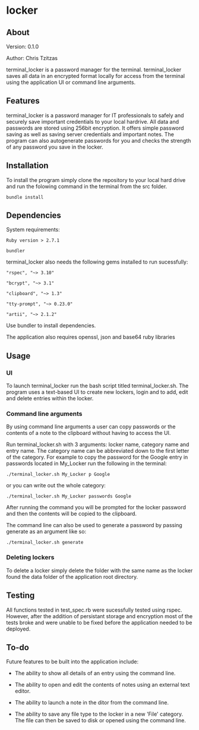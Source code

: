 # locker

## About

Version: 0.1.0

Author: Chris Tzitzas

terminal_locker is a password manager for the terminal. terminal_locker saves all data in an encrypted format locally for access from the terminal using the application UI or command line arguments.

## Features

terminal_locker is a password manager for IT professionals to safely and securely save important credentials to your local hardrive. All data and passwords are stored using 256bit encryption. It offers simple password saving as well as saving server credentials and important notes. The program can also autogenerate passwords for you and checks the strength of any password you save in the locker.

## Installation

To install the program simply clone the repository to your local hard drive and run the folowing command in the terminal from the src folder.

`bundle install`

## Dependencies

System requirements:

`Ruby version > 2.7.1`

`bundler`

terminal_locker also needs the following gems installed to run sucessfully:

`"rspec", "~> 3.10"`

`"bcrypt", "~> 3.1"`

`"clipboard", "~> 1.3"`

`"tty-prompt", "~> 0.23.0"`

`"artii", "~> 2.1.2"`

Use bundler to install dependencies.

The application also requires openssl, json and base64 ruby libraries


## Usage

### UI

To launch terminal_locker run the bash script titled terminal_locker.sh. The program uses a text-based UI to create new lockers, login and to add, edit and delete entries within the locker.

### Command line arguments

By using command line arguments a user can copy passwords or the contents of a note to the clipboard without having to access the UI.

Run terminal_locker.sh with 3 arguments: locker name, category name and entry name. The category name can be abbreviated down to the first letter of the category. For example to copy the password for the Google entry in passwords located in My_Locker run the following in the terminal:

`./terminal_locker.sh My_Locker p Google`

or you can write out the whole category:

`./terminal_locker.sh My_Locker passwords Google`

After running the command you will be prompted for the locker password and then the contents will be copied to the clipboard.

The command line can also be used to generate a password by passing generate as an argument like so:

`./terminal_locker.sh generate`

### Deleting lockers

To delete a locker simply delete the folder with the same name as the locker found the data folder of the application root directory.


## Testing

All functions tested in test_spec.rb were sucessfully tested using rspec. However, after the addition of persistant storage and encryption most of the tests broke and were unable to be fixed before the application needed to be deployed.

## To-do

Future features to be built into the application include:

- The ability to show all details of an entry using the command line.

- The ability to open and edit the contents of notes using an external text editor.

- The ability to launch a note in the ditor from the command line.

- The ability to save any file type to the locker in a new 'File' category. The file can then be saved to disk or opened using the command line. 



